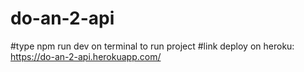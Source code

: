 ﻿# do-an-2-api
#type npm run dev on terminal to run project
#link deploy on heroku: https://do-an-2-api.herokuapp.com/

